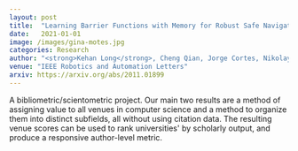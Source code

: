 ```yaml
---
layout: post
title:  "Learning Barrier Functions with Memory for Robust Safe Navigation"
date:   2021-01-01 
image: /images/gina-motes.jpg
categories: Research
author: "<strong>Kehan Long</strong>, Cheng Qian, Jorge Cortes, Nikolay Atanasov"
venue: "IEEE Robotics and Automation Letters"
arxiv: https://arxiv.org/abs/2011.01899
---
```

A bibliometric/scientometric project. Our main two results are a method of assigning value to all venues in computer science and a method to organize them into distinct subfields, all without using citation data. The resulting venue scores can be used to rank universities' by scholarly output, and produce a responsive author-level metric.
